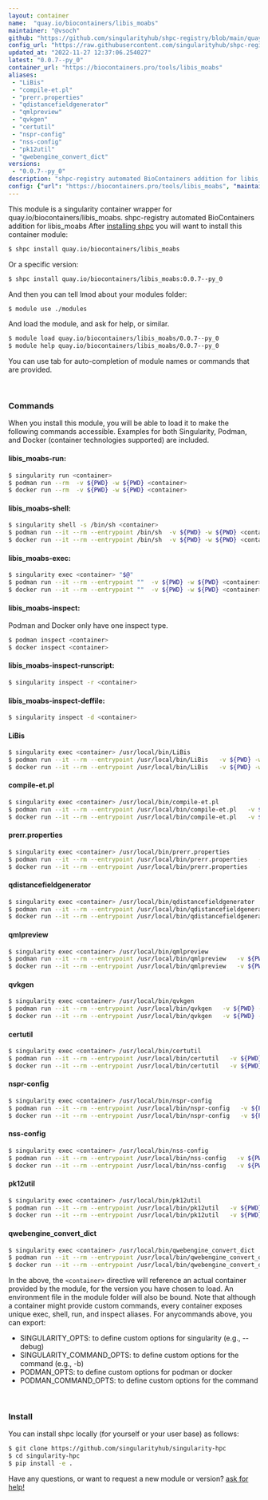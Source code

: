```yaml
---
layout: container
name:  "quay.io/biocontainers/libis_moabs"
maintainer: "@vsoch"
github: "https://github.com/singularityhub/shpc-registry/blob/main/quay.io/biocontainers/libis_moabs/container.yaml"
config_url: "https://raw.githubusercontent.com/singularityhub/shpc-registry/main/quay.io/biocontainers/libis_moabs/container.yaml"
updated_at: "2022-11-27 12:37:06.254027"
latest: "0.0.7--py_0"
container_url: "https://biocontainers.pro/tools/libis_moabs"
aliases:
 - "LiBis"
 - "compile-et.pl"
 - "prerr.properties"
 - "qdistancefieldgenerator"
 - "qmlpreview"
 - "qvkgen"
 - "certutil"
 - "nspr-config"
 - "nss-config"
 - "pk12util"
 - "qwebengine_convert_dict"
versions:
 - "0.0.7--py_0"
description: "shpc-registry automated BioContainers addition for libis_moabs"
config: {"url": "https://biocontainers.pro/tools/libis_moabs", "maintainer": "@vsoch", "description": "shpc-registry automated BioContainers addition for libis_moabs", "latest": {"0.0.7--py_0": "sha256:bd321b656172f0cb5b44715fe6d690876c97bd3569a2b0855c509221c5484c50"}, "tags": {"0.0.7--py_0": "sha256:bd321b656172f0cb5b44715fe6d690876c97bd3569a2b0855c509221c5484c50"}, "docker": "quay.io/biocontainers/libis_moabs", "aliases": {"LiBis": "/usr/local/bin/LiBis", "compile-et.pl": "/usr/local/bin/compile-et.pl", "prerr.properties": "/usr/local/bin/prerr.properties", "qdistancefieldgenerator": "/usr/local/bin/qdistancefieldgenerator", "qmlpreview": "/usr/local/bin/qmlpreview", "qvkgen": "/usr/local/bin/qvkgen", "certutil": "/usr/local/bin/certutil", "nspr-config": "/usr/local/bin/nspr-config", "nss-config": "/usr/local/bin/nss-config", "pk12util": "/usr/local/bin/pk12util", "qwebengine_convert_dict": "/usr/local/bin/qwebengine_convert_dict"}}
---
```


This module is a singularity container wrapper for quay.io/biocontainers/libis_moabs.
shpc-registry automated BioContainers addition for libis_moabs
After [installing shpc](#install) you will want to install this container module:


```bash
$ shpc install quay.io/biocontainers/libis_moabs
```

Or a specific version:

```bash
$ shpc install quay.io/biocontainers/libis_moabs:0.0.7--py_0
```

And then you can tell lmod about your modules folder:

```bash
$ module use ./modules
```

And load the module, and ask for help, or similar.

```bash
$ module load quay.io/biocontainers/libis_moabs/0.0.7--py_0
$ module help quay.io/biocontainers/libis_moabs/0.0.7--py_0
```

You can use tab for auto-completion of module names or commands that are provided.

<br>

### Commands

When you install this module, you will be able to load it to make the following commands accessible.
Examples for both Singularity, Podman, and Docker (container technologies supported) are included.

#### libis_moabs-run:

```bash
$ singularity run <container>
$ podman run --rm  -v ${PWD} -w ${PWD} <container>
$ docker run --rm  -v ${PWD} -w ${PWD} <container>
```

#### libis_moabs-shell:

```bash
$ singularity shell -s /bin/sh <container>
$ podman run --it --rm --entrypoint /bin/sh  -v ${PWD} -w ${PWD} <container>
$ docker run --it --rm --entrypoint /bin/sh  -v ${PWD} -w ${PWD} <container>
```

#### libis_moabs-exec:

```bash
$ singularity exec <container> "$@"
$ podman run --it --rm --entrypoint ""  -v ${PWD} -w ${PWD} <container> "$@"
$ docker run --it --rm --entrypoint ""  -v ${PWD} -w ${PWD} <container> "$@"
```

#### libis_moabs-inspect:

Podman and Docker only have one inspect type.

```bash
$ podman inspect <container>
$ docker inspect <container>
```

#### libis_moabs-inspect-runscript:

```bash
$ singularity inspect -r <container>
```

#### libis_moabs-inspect-deffile:

```bash
$ singularity inspect -d <container>
```


#### LiBis

```bash
$ singularity exec <container> /usr/local/bin/LiBis
$ podman run --it --rm --entrypoint /usr/local/bin/LiBis   -v ${PWD} -w ${PWD} <container> -c " $@"
$ docker run --it --rm --entrypoint /usr/local/bin/LiBis   -v ${PWD} -w ${PWD} <container> -c " $@"
```


#### compile-et.pl

```bash
$ singularity exec <container> /usr/local/bin/compile-et.pl
$ podman run --it --rm --entrypoint /usr/local/bin/compile-et.pl   -v ${PWD} -w ${PWD} <container> -c " $@"
$ docker run --it --rm --entrypoint /usr/local/bin/compile-et.pl   -v ${PWD} -w ${PWD} <container> -c " $@"
```


#### prerr.properties

```bash
$ singularity exec <container> /usr/local/bin/prerr.properties
$ podman run --it --rm --entrypoint /usr/local/bin/prerr.properties   -v ${PWD} -w ${PWD} <container> -c " $@"
$ docker run --it --rm --entrypoint /usr/local/bin/prerr.properties   -v ${PWD} -w ${PWD} <container> -c " $@"
```


#### qdistancefieldgenerator

```bash
$ singularity exec <container> /usr/local/bin/qdistancefieldgenerator
$ podman run --it --rm --entrypoint /usr/local/bin/qdistancefieldgenerator   -v ${PWD} -w ${PWD} <container> -c " $@"
$ docker run --it --rm --entrypoint /usr/local/bin/qdistancefieldgenerator   -v ${PWD} -w ${PWD} <container> -c " $@"
```


#### qmlpreview

```bash
$ singularity exec <container> /usr/local/bin/qmlpreview
$ podman run --it --rm --entrypoint /usr/local/bin/qmlpreview   -v ${PWD} -w ${PWD} <container> -c " $@"
$ docker run --it --rm --entrypoint /usr/local/bin/qmlpreview   -v ${PWD} -w ${PWD} <container> -c " $@"
```


#### qvkgen

```bash
$ singularity exec <container> /usr/local/bin/qvkgen
$ podman run --it --rm --entrypoint /usr/local/bin/qvkgen   -v ${PWD} -w ${PWD} <container> -c " $@"
$ docker run --it --rm --entrypoint /usr/local/bin/qvkgen   -v ${PWD} -w ${PWD} <container> -c " $@"
```


#### certutil

```bash
$ singularity exec <container> /usr/local/bin/certutil
$ podman run --it --rm --entrypoint /usr/local/bin/certutil   -v ${PWD} -w ${PWD} <container> -c " $@"
$ docker run --it --rm --entrypoint /usr/local/bin/certutil   -v ${PWD} -w ${PWD} <container> -c " $@"
```


#### nspr-config

```bash
$ singularity exec <container> /usr/local/bin/nspr-config
$ podman run --it --rm --entrypoint /usr/local/bin/nspr-config   -v ${PWD} -w ${PWD} <container> -c " $@"
$ docker run --it --rm --entrypoint /usr/local/bin/nspr-config   -v ${PWD} -w ${PWD} <container> -c " $@"
```


#### nss-config

```bash
$ singularity exec <container> /usr/local/bin/nss-config
$ podman run --it --rm --entrypoint /usr/local/bin/nss-config   -v ${PWD} -w ${PWD} <container> -c " $@"
$ docker run --it --rm --entrypoint /usr/local/bin/nss-config   -v ${PWD} -w ${PWD} <container> -c " $@"
```


#### pk12util

```bash
$ singularity exec <container> /usr/local/bin/pk12util
$ podman run --it --rm --entrypoint /usr/local/bin/pk12util   -v ${PWD} -w ${PWD} <container> -c " $@"
$ docker run --it --rm --entrypoint /usr/local/bin/pk12util   -v ${PWD} -w ${PWD} <container> -c " $@"
```


#### qwebengine_convert_dict

```bash
$ singularity exec <container> /usr/local/bin/qwebengine_convert_dict
$ podman run --it --rm --entrypoint /usr/local/bin/qwebengine_convert_dict   -v ${PWD} -w ${PWD} <container> -c " $@"
$ docker run --it --rm --entrypoint /usr/local/bin/qwebengine_convert_dict   -v ${PWD} -w ${PWD} <container> -c " $@"
```



In the above, the `<container>` directive will reference an actual container provided
by the module, for the version you have chosen to load. An environment file in the
module folder will also be bound. Note that although a container
might provide custom commands, every container exposes unique exec, shell, run, and
inspect aliases. For anycommands above, you can export:

 - SINGULARITY_OPTS: to define custom options for singularity (e.g., --debug)
 - SINGULARITY_COMMAND_OPTS: to define custom options for the command (e.g., -b)
 - PODMAN_OPTS: to define custom options for podman or docker
 - PODMAN_COMMAND_OPTS: to define custom options for the command

<br>

### Install

You can install shpc locally (for yourself or your user base) as follows:

```bash
$ git clone https://github.com/singularityhub/singularity-hpc
$ cd singularity-hpc
$ pip install -e .
```

Have any questions, or want to request a new module or version? [ask for help!](https://github.com/singularityhub/singularity-hpc/issues)